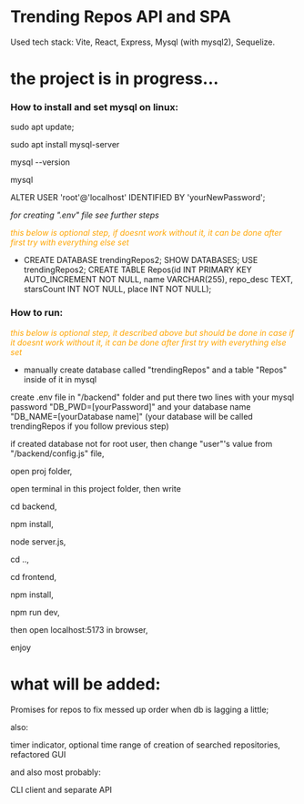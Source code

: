# Trending Repos API and SPA

Used tech stack: Vite, React, Express, Mysql (with mysql2), Sequelize.

# the project is in progress...

<h3>How to install and set mysql on linux: </h3>

sudo apt update;

sudo apt install mysql-server

mysql --version

mysql 

ALTER USER 'root'@'localhost' IDENTIFIED BY 'yourNewPassword';

*for creating ".env" file see further steps*

<span style="color:orange">*this below is optional step, if doesnt work without it, it can be done after first try with everything else set* </span>

- CREATE DATABASE trendingRepos2;
SHOW DATABASES;
USE trendingRepos2;
CREATE TABLE Repos(id INT PRIMARY KEY AUTO_INCREMENT NOT NULL, name VARCHAR(255), repo_desc TEXT, starsCount INT NOT NULL, place INT NOT NULL);

<h3>How to run:</h3> 

<span style="color:orange">*this below is optional step, it described above but should be done in case if it doesnt work without it, it can be done after first try with everything else set*</span>

- manually create database called "trendingRepos" and a table "Repos" inside of it in mysql


create .env file in "/backend" folder and put there two lines with your mysql password "DB_PWD=[yourPassword]" and your database name "DB_NAME=[yourDatabase name]" (your database will be called trendingRepos if you follow previous step)

if created database not for root user, then change "user"'s value from "/backend/config.js" file, 

open proj folder,

open terminal in this project folder, then write

cd backend, 

npm install, 

node server.js, 

cd .., 

cd frontend, 

npm install, 

npm run dev, 

then open localhost:5173 in browser,

enjoy

# what will be added:

Promises for repos to fix messed up order when db is lagging a little;

also:
<!-- initial setup, maybe it already works -->
timer indicator,
optional time range of creation of searched repositories,
refactored GUI

and also most probably: 

CLI client
and separate API